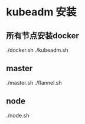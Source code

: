 # kubeadm 安装

## 所有节点安装docker
./docker.sh
./kubeadm.sh

## master
./master.sh
./flannel.sh

## node
./node.sh
